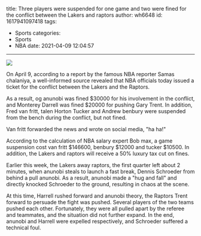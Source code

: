 title: Three players were suspended for one game and two were fined for the conflict between the Lakers and raptors
author: wh6648
id: 1617941097418
tags: 
- Sports
categories: 
- Sports
- NBA
date: 2021-04-09 12:04:57
---
![](https://p7.itc.cn/images01/20210409/afb92d5b71bf4a17af2ca6f1b96f7e11.jpeg)


On April 9, according to a report by the famous NBA reporter Samas chalaniya, a well-informed source revealed that NBA officials today issued a ticket for the conflict between the Lakers and the Raptors.

As a result, og anunobi was fined $30000 for his involvement in the conflict, and Monterey Darrell was fined $20000 for pushing Gary Trent. In addition, Fred van fritt, talen Horton Tucker and Andrew benbury were suspended from the bench during the conflict, but not fined.

Van fritt forwarded the news and wrote on social media, "ha ha!"

According to the calculation of NBA salary expert Bob max, a game suspension cost van fritt $146600, benbury $12000 and tucker $10500. In addition, the Lakers and raptors will receive a 50% luxury tax cut on fines.

Earlier this week, the Lakers away raptors, the first quarter left about 2 minutes, when anunobi steals to launch a fast break, Dennis Schroeder from behind a pull anunobi. As a result, anunobi made a "hug and fall" and directly knocked Schroeder to the ground, resulting in chaos at the scene.

At this time, Harrell rushed forward and anunobi theory, the Raptors Trent forward to persuade the fight was pushed. Several players of the two teams pushed each other. Fortunately, they were all pulled apart by the referee and teammates, and the situation did not further expand. In the end, anunobi and Harrell were expelled respectively, and Schroeder suffered a technical foul.

